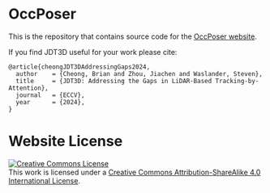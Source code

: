# OccPoser
This is the repository that contains source code for the [OccPoser website](https://trailab.github.io/jdt3d-website/).

If you find JDT3D useful for your work please cite:
```
@article{cheongJDT3DAddressingGaps2024,
  author    = {Cheong, Brian and Zhou, Jiachen and Waslander, Steven},
  title     = {JDT3D: Addressing the Gaps in LiDAR-Based Tracking-by-Attention},
  journal   = {ECCV},
  year      = {2024},  
}
```

# Website License
<a rel="license" href="http://creativecommons.org/licenses/by-sa/4.0/"><img alt="Creative Commons License" style="border-width:0" src="https://i.creativecommons.org/l/by-sa/4.0/88x31.png" /></a><br />This work is licensed under a <a rel="license" href="http://creativecommons.org/licenses/by-sa/4.0/">Creative Commons Attribution-ShareAlike 4.0 International License</a>.
